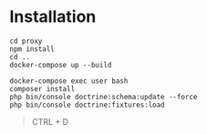 # Installation
```
cd proxy
npm install
cd ..
docker-compose up --build

docker-compose exec user bash
composer install
php bin/console doctrine:schema:update --force
php bin/console doctrine:fixtures:load
```
> CTRL + D
